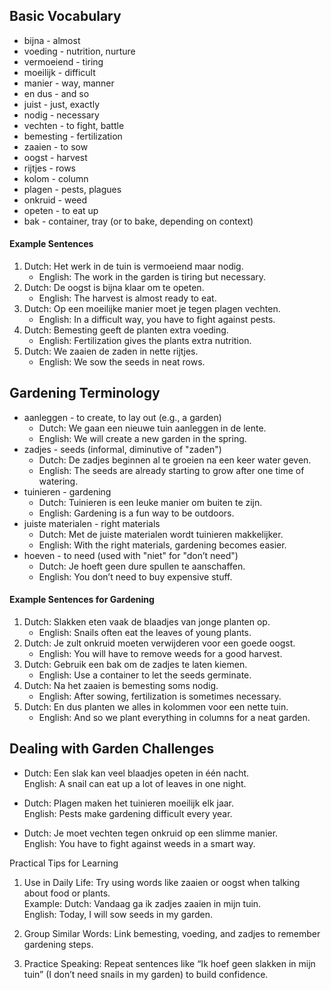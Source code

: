 ## Basic Vocabulary
- bijna - almost
- voeding - nutrition, nurture
- vermoeiend - tiring
- moeilijk - difficult
- manier - way, manner
- en dus - and so
- juist - just, exactly
- nodig - necessary
- vechten - to fight, battle
- bemesting - fertilization
- zaaien - to sow
- oogst - harvest
- rijtjes - rows
- kolom - column
- plagen - pests, plagues
- onkruid - weed
- opeten - to eat up
- bak - container, tray (or to bake, depending on context)
#### Example Sentences
1. Dutch: Het werk in de tuin is vermoeiend maar nodig.  
	- English: The work in the garden is tiring but necessary.
2. Dutch: De oogst is bijna klaar om te opeten.  
	- English: The harvest is almost ready to eat.
3. Dutch: Op een moeilijke manier moet je tegen plagen vechten.  
    - English: In a difficult way, you have to fight against pests.
4. Dutch: Bemesting geeft de planten extra voeding.  
    - English: Fertilization gives the plants extra nutrition.
5. Dutch: We zaaien de zaden in nette rijtjes.  
    - English: We sow the seeds in neat rows.

## Gardening Terminology
- aanleggen - to create, to lay out (e.g., a garden)  
    - Dutch: We gaan een nieuwe tuin aanleggen in de lente.  
    - English: We will create a new garden in the spring.
- zadjes - seeds (informal, diminutive of "zaden")  
    - Dutch: De zadjes beginnen al te groeien na een keer water geven.  
    - English: The seeds are already starting to grow after one time of watering.
- tuinieren - gardening  
    - Dutch: Tuinieren is een leuke manier om buiten te zijn.  
    - English: Gardening is a fun way to be outdoors.
- juiste materialen - right materials  
    - Dutch: Met de juiste materialen wordt tuinieren makkelijker.  
    - English: With the right materials, gardening becomes easier.
- hoeven - to need (used with "niet" for "don’t need")
    - Dutch: Je hoeft geen dure spullen te aanschaffen.  
    - English: You don’t need to buy expensive stuff.
#### Example Sentences for Gardening
1. Dutch: Slakken eten vaak de blaadjes van jonge planten op.  
    - English: Snails often eat the leaves of young plants.
2. Dutch: Je zult onkruid moeten verwijderen voor een goede oogst.  
    - English: You will have to remove weeds for a good harvest.
3. Dutch: Gebruik een bak om de zadjes te laten kiemen.  
    - English: Use a container to let the seeds germinate.
4. Dutch: Na het zaaien is bemesting soms nodig.  
    - English: After sowing, fertilization is sometimes necessary.
5. Dutch: En dus planten we alles in kolommen voor een nette tuin.  
    - English: And so we plant everything in columns for a neat garden.
    
## Dealing with Garden Challenges


- Dutch: Een slak kan veel blaadjes opeten in één nacht.  
    English: A snail can eat up a lot of leaves in one night.
    
- Dutch: Plagen maken het tuinieren moeilijk elk jaar.  
    English: Pests make gardening difficult every year.
    
- Dutch: Je moet vechten tegen onkruid op een slimme manier.  
    English: You have to fight against weeds in a smart way.
    

Practical Tips for Learning

1. Use in Daily Life: Try using words like zaaien or oogst when talking about food or plants.  
    Example: Dutch: Vandaag ga ik zadjes zaaien in mijn tuin.  
    English: Today, I will sow seeds in my garden.
    
2. Group Similar Words: Link bemesting, voeding, and zadjes to remember gardening steps.
    
3. Practice Speaking: Repeat sentences like “Ik hoef geen slakken in mijn tuin” (I don’t need snails in my garden) to build confidence.